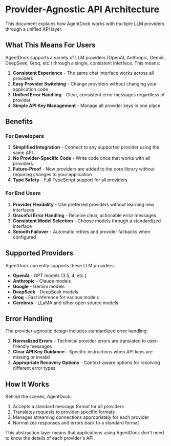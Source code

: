 # Provider-Agnostic API Architecture

This document explains how AgentDock works with multiple LLM providers through a unified API layer.

## What This Means For Users

AgentDock supports a variety of LLM providers (OpenAI, Anthropic, Gemini, DeepSeek, Groq, etc.) through a single, consistent interface. This means:

1. **Consistent Experience** - The same chat interface works across all providers
2. **Easy Provider Switching** - Change providers without changing your application code
3. **Unified Error Handling** - Clear, consistent error messages regardless of provider
4. **Simple API Key Management** - Manage all provider keys in one place

## Benefits

### For Developers

1. **Simplified Integration** - Connect to any supported provider using the same API
2. **No Provider-Specific Code** - Write code once that works with all providers
3. **Future-Proof** - New providers are added to the core library without requiring changes to your application
4. **Type Safety** - Full TypeScript support for all providers

### For End Users

1. **Provider Flexibility** - Use preferred providers without learning new interfaces
2. **Graceful Error Handling** - Receive clear, actionable error messages
3. **Consistent Model Selection** - Choose models through a standardized interface
4. **Smooth Failover** - Automatic retries and provider fallbacks when configured

## Supported Providers

AgentDock currently supports these LLM providers:

- **OpenAI** - GPT models (3.5, 4, etc.)
- **Anthropic** - Claude models
- **Google** - Gemini models
- **DeepSeek** - DeepSeek models
- **Groq** - Fast inference for various models
- **Cerebras** - LLaMA and other open source models

## Error Handling

The provider-agnostic design includes standardized error handling:

1. **Normalized Errors** - Technical provider errors are translated to user-friendly messages
2. **Clear API Key Guidance** - Specific instructions when API keys are missing or invalid
3. **Appropriate Recovery Options** - Context-aware options for resolving different error types

## How It Works

Behind the scenes, AgentDock:

1. Accepts a standard message format for all providers
2. Translates requests to provider-specific formats
3. Manages streaming connections appropriately for each provider
4. Normalizes responses and errors back to a standard format

This abstraction layer means that applications using AgentDock don't need to know the details of each provider's API.

